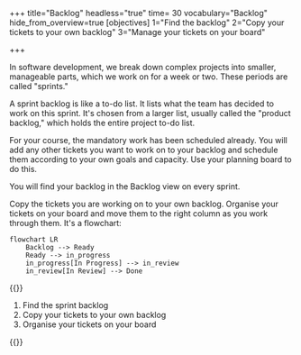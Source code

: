 +++
title="Backlog"
headless="true"
time= 30
vocabulary="Backlog"
hide_from_overview=true
[objectives]
    1="Find the backlog"
    2="Copy your tickets to your own backlog"
    3="Manage your tickets on your board"

+++

In software development, we break down complex projects into smaller, manageable parts, which we work on for a week or two. These periods are called "sprints."

A sprint backlog is like a to-do list. It lists what the team has decided to work on this sprint. It's chosen from a larger list, usually called the "product backlog," which holds the entire project to-do list.

For your course, the mandatory work has been scheduled already. You will add any other tickets you want to work on to your backlog and schedule them according to your own goals and capacity. Use your planning board to do this.

You will find your backlog in the Backlog view on every sprint.

Copy the tickets you are working on to your own backlog. Organise your tickets on your board and move them to the right column as you work through them. It's a flowchart:

```mermaid
flowchart LR
    Backlog --> Ready
    Ready --> in_progress
    in_progress[In Progress] --> in_review
    in_review[In Review] --> Done
```

{{<note title="Backlog (30 minutes)" type="activity">}}

1. Find the sprint backlog
2. Copy your tickets to your own backlog
3. Organise your tickets on your board

{{</note>}}
